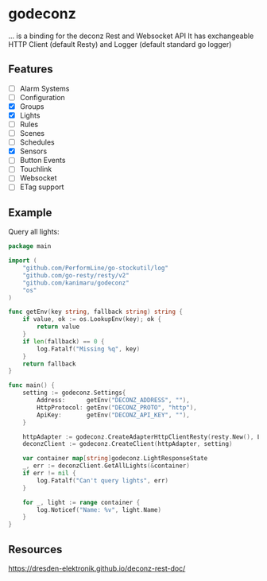 # godeconz

... is a binding for the deconz Rest and Websocket API
It has exchangeable HTTP Client (default Resty) and Logger (default standard go logger)

## Features
- [ ] Alarm Systems 
- [ ] Configuration 
- [x] Groups 
- [x] Lights 
- [ ] Rules 
- [ ] Scenes 
- [ ] Schedules 
- [x] Sensors
- [ ] Button Events
- [ ] Touchlink
- [ ] Websocket
- [ ] ETag support

## Example

Query all lights:
```go
package main

import (
	"github.com/PerformLine/go-stockutil/log"
	"github.com/go-resty/resty/v2"
	"github.com/kanimaru/godeconz"
	"os"
)

func getEnv(key string, fallback string) string {
	if value, ok := os.LookupEnv(key); ok {
		return value
	}
	if len(fallback) == 0 {
		log.Fatalf("Missing %q", key)
	}
	return fallback
}

func main() {
	setting := godeconz.Settings{
		Address:      getEnv("DECONZ_ADDRESS", ""),
		HttpProtocol: getEnv("DECONZ_PROTO", "http"),
		ApiKey:       getEnv("DECONZ_API_KEY", ""),
	}

	httpAdapter := godeconz.CreateAdapterHttpClientResty(resty.New(), Logger{}, false)
	deconzClient := godeconz.CreateClient(httpAdapter, setting)

	var container map[string]godeconz.LightResponseState
	_, err := deconzClient.GetAllLights(&container)
	if err != nil {
		log.Fatalf("Can't query lights", err)
	}

	for _, light := range container {
		log.Noticef("Name: %v", light.Name)
	}
}

```

## Resources

https://dresden-elektronik.github.io/deconz-rest-doc/